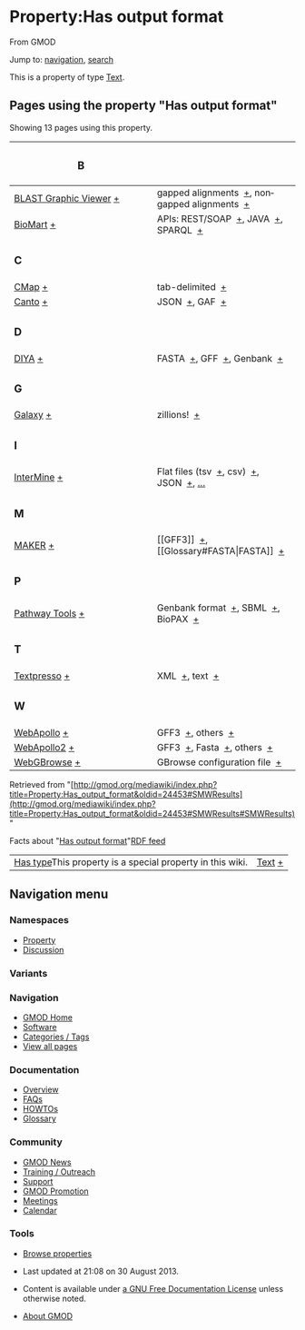 <div id="mw-page-base" class="noprint">

</div>

<div id="mw-head-base" class="noprint">

</div>

<div id="content" class="mw-body" role="main">

<span id="top"></span>

<div id="mw-js-message" style="display:none;">

</div>



# <span dir="auto">Property:Has output format</span>

<div id="bodyContent">

<div id="siteSub">

From GMOD

</div>

<div id="contentSub">

</div>

<div id="jump-to-nav" class="mw-jump">

Jump to: [navigation](#mw-navigation), [search](#p-search)

</div>

<div id="mw-content-text" class="mw-content-ltr" lang="en" dir="ltr">

This is a property of type
[Text](Special:Types/Text "Special:Types/Text").

  
<span id="SMWResults"></span>

<div id="mw-pages">

## Pages using the property "Has output format"

Showing 13 pages using this property.

<table style="width: 100%; ">
<colgroup>
<col style="width: 50%" />
<col style="width: 50%" />
</colgroup>
<thead>
<tr class="header">
<th class="smwpropname"><h3 id="b">B</h3></th>
<th></th>
</tr>
</thead>
<tbody>
<tr class="odd">
<td class="smwpropname"><a href="BLAST_Graphic_Viewer.1"
title="BLAST Graphic Viewer">BLAST Graphic Viewer</a> <span
class="smwbrowse"><a href="Special:Browse/BLAST-20Graphic-20Viewer"
title="Special:Browse/BLAST-20Graphic-20Viewer">+</a></span></td>
<td class="smwprops">gapped alignments  <span class="smwsearch"><a
href="Special:SearchByProperty/Has-20output-20format/gapped-20alignments"
title="Special:SearchByProperty/Has-20output-20format/gapped-20alignments">+</a></span>,
nongapped alignments  <span class="smwsearch"><a
href="Special:SearchByProperty/Has-20output-20format/nongapped-20alignments"
title="Special:SearchByProperty/Has-20output-20format/nongapped-20alignments">+</a></span></td>
</tr>
<tr class="even">
<td class="smwpropname"><a href="BioMart"
title="BioMart">BioMart</a> <span class="smwbrowse"><a
href="Special:Browse/BioMart"
title="Special:Browse/BioMart">+</a></span></td>
<td class="smwprops">APIs: REST/SOAP  <span class="smwsearch"><a
href="Special:SearchByProperty/Has-20output-20format/APIs:-20REST-2FSOAP"
title="Special:SearchByProperty/Has-20output-20format/APIs:-20REST-2FSOAP">+</a></span>,
JAVA  <span class="smwsearch"><a
href="Special:SearchByProperty/Has-20output-20format/JAVA"
title="Special:SearchByProperty/Has-20output-20format/JAVA">+</a></span>,
SPARQL  <span class="smwsearch"><a
href="Special:SearchByProperty/Has-20output-20format/SPARQL"
title="Special:SearchByProperty/Has-20output-20format/SPARQL">+</a></span></td>
</tr>
<tr class="odd">
<td class="smwpropname"><h3 id="c">C</h3></td>
<td></td>
</tr>
<tr class="even">
<td class="smwpropname"><a href="CMap.1" title="CMap">CMap</a> <span
class="smwbrowse"><a href="Special:Browse/CMap"
title="Special:Browse/CMap">+</a></span></td>
<td class="smwprops">tab-delimited  <span class="smwsearch"><a
href="Special:SearchByProperty/Has-20output-20format/tab-2Ddelimited"
title="Special:SearchByProperty/Has-20output-20format/tab-2Ddelimited">+</a></span></td>
</tr>
<tr class="odd">
<td class="smwpropname"><a href="Canto" title="Canto">Canto</a> <span
class="smwbrowse"><a href="Special:Browse/Canto"
title="Special:Browse/Canto">+</a></span></td>
<td class="smwprops">JSON  <span class="smwsearch"><a
href="Special:SearchByProperty/Has-20output-20format/JSON"
title="Special:SearchByProperty/Has-20output-20format/JSON">+</a></span>,
GAF  <span class="smwsearch"><a
href="Special:SearchByProperty/Has-20output-20format/GAF"
title="Special:SearchByProperty/Has-20output-20format/GAF">+</a></span></td>
</tr>
<tr class="even">
<td class="smwpropname"><h3 id="d">D</h3></td>
<td></td>
</tr>
<tr class="odd">
<td class="smwpropname"><a href="DIYA" title="DIYA">DIYA</a> <span
class="smwbrowse"><a href="Special:Browse/DIYA"
title="Special:Browse/DIYA">+</a></span></td>
<td class="smwprops">FASTA  <span class="smwsearch"><a
href="Special:SearchByProperty/Has-20output-20format/FASTA"
title="Special:SearchByProperty/Has-20output-20format/FASTA">+</a></span>,
GFF  <span class="smwsearch"><a
href="Special:SearchByProperty/Has-20output-20format/GFF"
title="Special:SearchByProperty/Has-20output-20format/GFF">+</a></span>,
Genbank  <span class="smwsearch"><a
href="Special:SearchByProperty/Has-20output-20format/Genbank"
title="Special:SearchByProperty/Has-20output-20format/Genbank">+</a></span></td>
</tr>
<tr class="even">
<td class="smwpropname"><h3 id="g">G</h3></td>
<td></td>
</tr>
<tr class="odd">
<td class="smwpropname"><a href="Galaxy.1"
title="Galaxy">Galaxy</a> <span class="smwbrowse"><a
href="Special:Browse/Galaxy"
title="Special:Browse/Galaxy">+</a></span></td>
<td class="smwprops">zillions!  <span class="smwsearch"><a
href="Special:SearchByProperty/Has-20output-20format/zillions!"
title="Special:SearchByProperty/Has-20output-20format/zillions!">+</a></span></td>
</tr>
<tr class="even">
<td class="smwpropname"><h3 id="i">I</h3></td>
<td></td>
</tr>
<tr class="odd">
<td class="smwpropname"><a href="InterMine"
title="InterMine">InterMine</a> <span class="smwbrowse"><a
href="Special:Browse/InterMine"
title="Special:Browse/InterMine">+</a></span></td>
<td class="smwprops">Flat files (tsv  <span class="smwsearch"><a
href="Special:SearchByProperty/Has-20output-20format/Flat-20files-20(tsv"
title="Special:SearchByProperty/Has-20output-20format/Flat-20files-20(tsv">+</a></span>,
csv)  <span class="smwsearch"><a
href="Special:SearchByProperty/Has-20output-20format/csv)"
title="Special:SearchByProperty/Has-20output-20format/csv)">+</a></span>,
JSON  <span class="smwsearch"><a
href="Special:SearchByProperty/Has-20output-20format/JSON"
title="Special:SearchByProperty/Has-20output-20format/JSON">+</a></span>,
<a href="Special:PageProperty/InterMine::Has_output_format"
title="Special:PageProperty/InterMine::Has output format">…</a></td>
</tr>
<tr class="even">
<td class="smwpropname"><h3 id="m">M</h3></td>
<td></td>
</tr>
<tr class="odd">
<td class="smwpropname"><a href="MAKER.1" title="MAKER">MAKER</a> <span
class="smwbrowse"><a href="Special:Browse/MAKER"
title="Special:Browse/MAKER">+</a></span></td>
<td class="smwprops">[[GFF3]]  <span class="smwsearch"><a
href="Special:SearchByProperty/Has-20output-20format/-5B-5BGFF3-5D-5D"
title="Special:SearchByProperty/Has-20output-20format/-5B-5BGFF3-5D-5D">+</a></span>,
[[Glossary#FASTA|FASTA]]  <span class="smwsearch"><a
href="Special:SearchByProperty/Has-20output-20format/-5B-5BGlossary-23FASTA-7CFASTA-5D-5D"
title="Special:SearchByProperty/Has-20output-20format/-5B-5BGlossary-23FASTA-7CFASTA-5D-5D">+</a></span></td>
</tr>
<tr class="even">
<td class="smwpropname"><h3 id="p">P</h3></td>
<td></td>
</tr>
<tr class="odd">
<td class="smwpropname"><a href="Pathway_Tools.1"
title="Pathway Tools">Pathway Tools</a> <span class="smwbrowse"><a
href="Special:Browse/Pathway-20Tools"
title="Special:Browse/Pathway-20Tools">+</a></span></td>
<td class="smwprops">Genbank format  <span class="smwsearch"><a
href="Special:SearchByProperty/Has-20output-20format/Genbank-20format"
title="Special:SearchByProperty/Has-20output-20format/Genbank-20format">+</a></span>,
SBML  <span class="smwsearch"><a
href="Special:SearchByProperty/Has-20output-20format/SBML"
title="Special:SearchByProperty/Has-20output-20format/SBML">+</a></span>,
BioPAX  <span class="smwsearch"><a
href="Special:SearchByProperty/Has-20output-20format/BioPAX"
title="Special:SearchByProperty/Has-20output-20format/BioPAX">+</a></span></td>
</tr>
<tr class="even">
<td class="smwpropname"><h3 id="t">T</h3></td>
<td></td>
</tr>
<tr class="odd">
<td class="smwpropname"><a href="Textpresso"
title="Textpresso">Textpresso</a> <span class="smwbrowse"><a
href="Special:Browse/Textpresso"
title="Special:Browse/Textpresso">+</a></span></td>
<td class="smwprops">XML  <span class="smwsearch"><a
href="Special:SearchByProperty/Has-20output-20format/XML"
title="Special:SearchByProperty/Has-20output-20format/XML">+</a></span>,
text  <span class="smwsearch"><a
href="Special:SearchByProperty/Has-20output-20format/text"
title="Special:SearchByProperty/Has-20output-20format/text">+</a></span></td>
</tr>
<tr class="even">
<td class="smwpropname"><h3 id="w">W</h3></td>
<td></td>
</tr>
<tr class="odd">
<td class="smwpropname"><a href="WebApollo.1"
title="WebApollo">WebApollo</a> <span class="smwbrowse"><a
href="Special:Browse/WebApollo"
title="Special:Browse/WebApollo">+</a></span></td>
<td class="smwprops">GFF3  <span class="smwsearch"><a
href="Special:SearchByProperty/Has-20output-20format/GFF3"
title="Special:SearchByProperty/Has-20output-20format/GFF3">+</a></span>,
others  <span class="smwsearch"><a
href="Special:SearchByProperty/Has-20output-20format/others"
title="Special:SearchByProperty/Has-20output-20format/others">+</a></span></td>
</tr>
<tr class="even">
<td class="smwpropname"><a href="WebApollo2"
title="WebApollo2">WebApollo2</a> <span class="smwbrowse"><a
href="Special:Browse/WebApollo2"
title="Special:Browse/WebApollo2">+</a></span></td>
<td class="smwprops">GFF3  <span class="smwsearch"><a
href="Special:SearchByProperty/Has-20output-20format/GFF3"
title="Special:SearchByProperty/Has-20output-20format/GFF3">+</a></span>,
Fasta  <span class="smwsearch"><a
href="Special:SearchByProperty/Has-20output-20format/Fasta"
title="Special:SearchByProperty/Has-20output-20format/Fasta">+</a></span>,
others  <span class="smwsearch"><a
href="Special:SearchByProperty/Has-20output-20format/others"
title="Special:SearchByProperty/Has-20output-20format/others">+</a></span></td>
</tr>
<tr class="odd">
<td class="smwpropname"><a href="WebGBrowse.1"
title="WebGBrowse">WebGBrowse</a> <span class="smwbrowse"><a
href="Special:Browse/WebGBrowse"
title="Special:Browse/WebGBrowse">+</a></span></td>
<td class="smwprops">GBrowse configuration file  <span
class="smwsearch"><a
href="Special:SearchByProperty/Has-20output-20format/GBrowse-20configuration-20file"
title="Special:SearchByProperty/Has-20output-20format/GBrowse-20configuration-20file">+</a></span></td>
</tr>
</tbody>
</table>

</div>

</div>

<div class="printfooter">

Retrieved from
"[http://gmod.org/mediawiki/index.php?title=Property:Has_output_format&oldid=24453#SMWResults](http://gmod.org/mediawiki/index.php?title=Property:Has_output_format&oldid=24453#SMWResults#SMWResults)"

</div>

<div id="catlinks" class="catlinks catlinks-allhidden">

</div>

<div id="mw-data-after-content">

<div class="smwfact">

<span class="smwfactboxhead">Facts about
"<span class="swmfactboxheadbrowse">[Has output
format](Special:Browse/Property:Has-20output-20format "Special:Browse/Property:Has-20output-20format")</span>"</span><span class="smwrdflink"><span class="rdflink">[RDF
feed](http://gmod.org/wiki/Special:ExportRDF/Property:Has_output_format "Special:ExportRDF/Property:Has output format")</span></span>

|  |  |
|----|----|
| <span class="smw-highlighter" data-type="1" state="inline" data-title="Property"><span class="smwbuiltin">[Has type](Property:Has_type "Property:Has type")</span><span class="smwttcontent">This property is a special property in this wiki.</span></span> | [Text](Special:Types/Text "Special:Types/Text") <span class="smwsearch">[+](Special:SearchByProperty/Has-20type/Text "Special:SearchByProperty/Has-20type/Text")</span> |

</div>

</div>

<div class="visualClear">

</div>

</div>

</div>

<div id="mw-navigation">

## Navigation menu

<div id="mw-head">



<div id="left-navigation">

<div id="p-namespaces" class="vectorTabs" role="navigation"
aria-labelledby="p-namespaces-label">

### Namespaces

- <span id="ca-nstab-property">[Property](Property:Has_output_format)</span>
- <span id="ca-talk"><a
  href="http://gmod.org/mediawiki/index.php?title=Property_talk:Has_output_format&amp;action=edit&amp;redlink=1"
  accesskey="t"
  title="Discussion about the content page [t]">Discussion</a></span>

</div>

<div id="p-variants" class="vectorMenu emptyPortlet" role="navigation"
aria-labelledby="p-variants-label">

### 

### Variants[](#)

<div class="menu">

</div>

</div>

</div>





</div>

</div>

</div>

<div id="mw-panel">

<div id="p-logo" role="banner">

<a href="Main_Page"
style="background-image: url(../images/GMOD-cogs.png);"
title="Visit the main page"></a>

</div>

<div id="p-Navigation" class="portal" role="navigation"
aria-labelledby="p-Navigation-label">

### Navigation

<div class="body">

- <span id="n-GMOD-Home">[GMOD Home](Main_Page)</span>
- <span id="n-Software">[Software](GMOD_Components)</span>
- <span id="n-Categories-.2F-Tags">[Categories /
  Tags](Categories)</span>
- <span id="n-View-all-pages">[View all pages](Special:AllPages)</span>

</div>

</div>

<div id="p-Documentation" class="portal" role="navigation"
aria-labelledby="p-Documentation-label">

### Documentation

<div class="body">

- <span id="n-Overview">[Overview](Overview)</span>
- <span id="n-FAQs">[FAQs](Category:FAQ)</span>
- <span id="n-HOWTOs">[HOWTOs](Category:HOWTO)</span>
- <span id="n-Glossary">[Glossary](Glossary)</span>

</div>

</div>

<div id="p-Community" class="portal" role="navigation"
aria-labelledby="p-Community-label">

### Community

<div class="body">

- <span id="n-GMOD-News">[GMOD News](GMOD_News)</span>
- <span id="n-Training-.2F-Outreach">[Training /
  Outreach](Training_and_Outreach)</span>
- <span id="n-Support">[Support](Support)</span>
- <span id="n-GMOD-Promotion">[GMOD Promotion](GMOD_Promotion)</span>
- <span id="n-Meetings">[Meetings](Meetings)</span>
- <span id="n-Calendar">[Calendar](Calendar)</span>

</div>

</div>

<div id="p-tb" class="portal" role="navigation"
aria-labelledby="p-tb-label">

### Tools

<div class="body">


- <span id="t-smwbrowselink"><a href="Special:Browse/Property:Has_output_format"
  rel="smw-browse">Browse properties</a></span>


</div>

</div>

</div>

</div>

<div id="footer" role="contentinfo">

- <span id="footer-info-lastmod">Last updated at 21:08 on 30 August
  2013.</span>
<!-- - <span id="footer-info-viewcount">11,381 page views.</span> -->
- <span id="footer-info-copyright">Content is available under
  <a href="http://www.gnu.org/licenses/fdl-1.3.html" class="external"
  rel="nofollow">a GNU Free Documentation License</a> unless otherwise
  noted.</span>

<!-- -->

- <span id="footer-places-about">[About
  GMOD](GMOD:About "GMOD:About")</span>

<!-- -->






</div>
